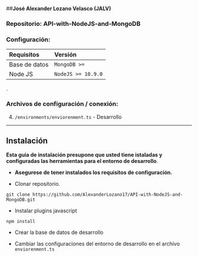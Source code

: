 ##**José Alexander Lozano Velasco (JALV)**

### Repositorio: API-with-NodeJS-and-MongoDB

### Configuración:
| Requisitos   			| Versión    			        |
| :------------- 		| :--------- 			        |
| Base de datos      	| `MongoDB >= `		    		| 
| Node JS               | `NodeJS >= 10.9.0`            |


.

### Archivos de configuración / conexión:

4. `/environments/enviorenment.ts` - Desarrollo
___


Instalación
-----------
__Esta guia de instalación presupone que usted tiene istaladas y configuradas las herramientas para el entorno de desarrollo__.

* __Asegurese de tener instalados los requisitos de configuración.__

* Clonar repositorio.

~~~~~~~~~~~~~~~~~~~~~~~~~~~~~~~~~~~~~~~~~~~~~~~~~~~~~~~~~~~~~~~~~~~~~~~~~~~~~~~~
git clone https://github.com/AlexanderLozano17/API-with-NodeJS-and-MongoDB.git
~~~~~~~~~~~~~~~~~~~~~~~~~~~~~~~~~~~~~~~~~~~~~~~~~~~~~~~~~~~~~~~~~~~~~~~~~~~~~~~~

* Instalar plugins javascript

~~~~~~~~~~~~~~~~~~~~~~~~~~~~~~~~~~~~~~~~~~~~~~~~~~~~~~~~~~~~~~~~~~~~~~~~~~~~~~~~
npm install
~~~~~~~~~~~~~~~~~~~~~~~~~~~~~~~~~~~~~~~~~~~~~~~~~~~~~~~~~~~~~~~~~~~~~~~~~~~~~~~~

* Crear la base de datos de desarrollo 

* Cambiar las configuraciones del entorno de desarrollo en el archivo `enviorenment.ts` 



